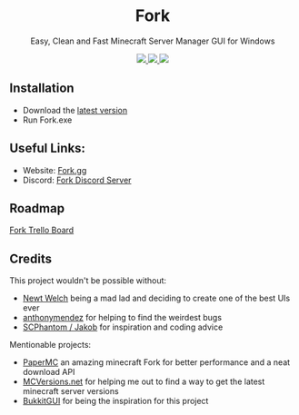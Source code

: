 <h1 align="center">
  Fork
</h1>
<p align="center">  
  Easy, Clean and Fast Minecraft Server Manager GUI for Windows
</p>
<p align="center">
  <a href="https://discord.gg/dbqH6x8">
    <img src="https://img.shields.io/discord/633632434336038912?color=brightgreen&logo=discord">
  </a>
  <a href="https://github.com/ChristianKern97/Fork/releases">
    <img src="https://img.shields.io/github/v/release/ChristianKern97/Fork?color=brightgreen&include_prereleases">
  </a>
  <a href="https://github.com/ChristianKern97/Fork/blob/master/LICENSE">
    <img src="https://img.shields.io/github/license/ChristianKern97/Fork?color=brightgreen">
  </a>
</p>



## Installation
- Download the [latest version](https://www.Fork.gg/downloads/Fork.exe) 
- Run Fork.exe

## Useful Links:
- Website: [Fork.gg](https://www.Fork.gg)
- Discord: [Fork Discord Server](https://discord.gg/dbqH6x8)

## Roadmap
[Fork Trello Board](https://trello.com/b/uCtDgilW/Fork)

## Credits
This project wouldn't be possible without:
- [Newt Welch](https://www.reddit.com/user/Newt_Welch/) being a mad lad and deciding to create one of the best UIs ever
- [anthonymendez](https://github.com/anthonymendez) for helping to find the weirdest bugs
- [SCPhantom / Jakob](https://github.com/SCPhantom/) for inspiration and coding advice

Mentionable projects:
- [PaperMC](https://papermc.io/) an amazing minecraft Fork for better performance and a neat download API
- [MCVersions.net](https://mcversions.net/) for helping me out to find a way to get the latest minecraft server versions
- [BukkitGUI](https://github.com/Bertware/bukkitgui2) for being the inspiration for this project

